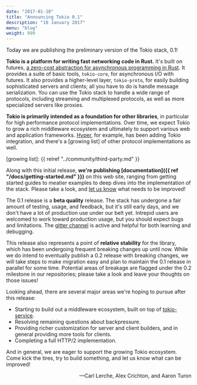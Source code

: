 ```yaml
---
date: "2017-01-10"
title: "Announcing Tokio 0.1"
description: "10 January 2017"
menu: "blog"
weight: 999
---
```


Today we are publishing the preliminary version of the Tokio stack, 0.1!

**Tokio is a platform for writing fast networking code in Rust.** It's built on
futures,
[a zero-cost abstraction for asynchronous programming in Rust](http://aturon.github.io/blog/2016/08/11/futures/).
It provides a suite of basic tools, `tokio-core`, for asynchronous I/O with
futures.  It also provides a higher-level layer, `tokio-proto`, for easily
building sophisticated servers and clients; all you have to do is handle message
serialization. You can use the Tokio stack to handle a wide range of protocols,
including streaming and multiplexed protocols, as well as more specialized
servers like proxies.

**Tokio is primarily intended as a foundation for other libraries**, in
particular for high performance protocol implementations. Over time, we expect
Tokio to grow a rich middleware ecosystem and ultimately to support various web
and application frameworks. [Hyper], for example, has been adding Tokio
integration, and there's a [growing list] of other protocol implementations as
well.

[Hyper]: http://hyper.rs/
[growing list]: {{ relref "../community/third-party.md" }}

Along with this initial release, **we're publishing
[documentation]({{ ref "/docs/getting-started.md" }})** on this web site, ranging from
getting started guides to meatier examples to deep dives into the implementation
of the stack. Please take a look, and
[let us know](https://github.com/tokio-rs/website/issues) what needs to be
improved!

The 0.1 release is a **beta quality** release. The stack has undergone a fair
amount of testing, usage, and feedback, but it's still early days, and we don't
have a lot of production use under our belt yet. Intrepid users are welcomed to
work toward production usage, but you should expect bugs and limitations. The
[gitter channel] is active and helpful for both learning and debugging.

[gitter channel]: https://gitter.im/tokio-rs/tokio

This release also represents a point of **relative stability** for the library,
which has been undergoing frequent breaking changes up until now. While we do
intend to eventually publish a 0.2 release with breaking changes, we will take
steps to make migration easy and plan to maintain the 0.1 release in parallel
for some time. Potential areas of breakage are flagged under the 0.2 milestone
in our repositories; please take a look and leave your thoughts on those issues!

Looking ahead, there are several major areas we're hoping to pursue after this
release:

- Starting to build out a middleware ecosystem, built on top of [tokio-service].
- Resolving remaining questions about backpressure.
- Providing richer customization for server and client builders, and in general
  providing more tools for clients.
- Completing a full HTTP/2 implementation.

And in general, we are eager to support the growing Tokio ecosystem. Come kick
the tires, try to build something, and let us know what can be improved!

<div style="text-align:right">&mdash;Carl Lerche, Alex Crichton, and Aaron Turon</div>

[tokio-service]: https://github.com/tokio-rs/tokio-service
